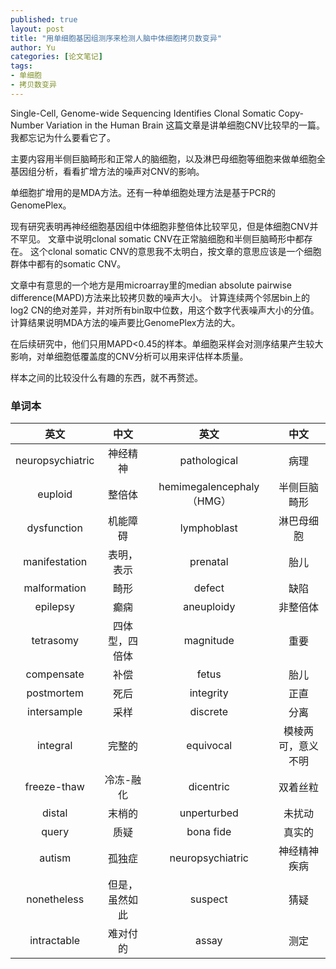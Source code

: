 ```yaml
---
published: true
layout: post
title: "用单细胞基因组测序来检测人脑中体细胞拷贝数变异"
author: Yu
categories: [论文笔记]
tags:
- 单细胞
- 拷贝数变异
---
```


Single-Cell, Genome-wide Sequencing Identifies Clonal Somatic Copy-Number Variation in the Human Brain
这篇文章是讲单细胞CNV比较早的一篇。我都忘记为什么要看它了。

主要内容用半侧巨脑畸形和正常人的脑细胞，以及淋巴母细胞等细胞来做单细胞全基因组分析，看看扩增方法的噪声对CNV的影响。

单细胞扩增用的是MDA方法。还有一种单细胞处理方法是基于PCR的GenomePlex。

现有研究表明再神经细胞基因组中体细胞非整倍体比较罕见，但是体细胞CNV并不罕见。
文章中说明clonal somatic CNV在正常脑细胞和半侧巨脑畸形中都存在。
这个clonal somatic CNV的意思我不太明白，按文章的意思应该是一个细胞群体中都有的somatic CNV。

文章中有意思的一个地方是用microarray里的median absolute pairwise difference(MAPD)方法来比较拷贝数的噪声大小。
计算连续两个邻居bin上的log2 CN的绝对差异，并对所有bin取中位数，用这个数字代表噪声大小的分值。
计算结果说明MDA方法的噪声要比GenomePlex方法的大。

在后续研究中，他们只用MAPD<0.45的样本。单细胞采样会对测序结果产生较大影响，对单细胞低覆盖度的CNV分析可以用来评估样本质量。

样本之间的比较没什么有趣的东西，就不再赘述。

### 单词本

|英文|中文|英文|中文|
|:----:|:----:|:----:|:----:|
|neuropsychiatric|神经精神|pathological|病理|
|euploid|整倍体|hemimegalencephaly（HMG）|半侧巨脑畸形|
|dysfunction|机能障碍|lymphoblast|淋巴母细胞|
|manifestation|表明，表示|prenatal|胎儿|
|malformation|畸形|defect|缺陷|
|epilepsy|癫痫|aneuploidy|非整倍体|
|tetrasomy|四体型，四倍体|magnitude|重要|
|compensate|补偿|fetus|胎儿|
|postmortem|死后|integrity|正直|
|intersample|采样|discrete|分离|
|integral|完整的|equivocal|模棱两可，意义不明|
|freeze-thaw|冷冻-融化|dicentric|双着丝粒|
|distal|末梢的|unperturbed|未扰动|
|query|质疑|bona fide|真实的|
|autism|孤独症|neuropsychiatric|神经精神疾病|
|nonetheless|但是，虽然如此|suspect|猜疑|
|intractable|难对付的|assay|测定|

